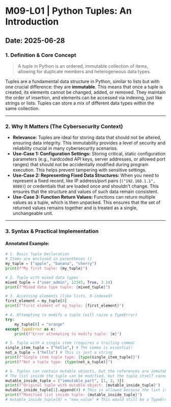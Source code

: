 # M09-L01 | Python Tuples: An Introduction

**Date:** 2025-06-28
---
### 1. Definition & Core Concept
> A tuple in Python is an ordered, immutable collection of items, allowing for duplicate members and heterogeneous data types.

Tuples are a fundamental data structure in Python, similar to lists but with one crucial difference: they are **immutable**. This means that once a tuple is created, its elements cannot be changed, added, or removed. They maintain the order of insertion, and elements can be accessed via indexing, just like strings or lists. Tuples can store a mix of different data types within the same collection.

---
### 2. Why It Matters (The Cybersecurity Context)
* **Relevance:** Tuples are ideal for storing data that should not be altered, ensuring data integrity. This immutability provides a level of security and reliability crucial in many cybersecurity scenarios.
* **Use-Case 1: Configuration Settings:** Storing critical, static configuration parameters (e.g., hardcoded API keys, server addresses, or allowed port ranges) that should not be accidentally modified during program execution. This helps prevent tampering with sensitive settings.
* **Use-Case 2: Representing Fixed Data Structures:** When you need to represent a fixed record, like IP address/port pairs (`("192.168.1.1", 8080)`) or credentials that are loaded once and shouldn't change. This ensures that the structure and values of such data remain consistent.
* **Use-Case 3: Function Return Values:** Functions can return multiple values as a tuple, which is then unpacked. This ensures that the set of returned values remains together and is treated as a single, unchangeable unit.

---
### 3. Syntax & Practical Implementation
#### Annotated Example:
```python
# 1. Basic Tuple Declaration
# Items are enclosed in parentheses ()
my_tuple = ("apple", "banana", "cherry")
print(f"My first tuple: {my_tuple}")

# 2. Tuple with mixed data types
mixed_tuple = ("user_admin", 12345, True, 3.14)
print(f"Mixed data type tuple: {mixed_tuple}")

# 3. Accessing elements (like lists, 0-indexed)
first_element = my_tuple[0]
print(f"First element of my_tuple: {first_element}")

# 4. Attempting to modify a tuple (will raise a TypeError)
try:
    my_tuple[0] = "orange"
except TypeError as e:
    print(f"Error attempting to modify tuple: {e}")

# 5. Tuple with a single item (requires a trailing comma)
single_item_tuple = ("hello",) # The comma is essential!
not_a_tuple = ("hello") # This is just a string
print(f"Single item tuple type: {type(single_item_tuple)}")
print(f"Not a tuple type: {type(not_a_tuple)}")

# 6. Tuples can contain mutable objects, but the references are immutable
# The list inside the tuple can be modified, but the tuple itself cannot be reassigned
mutable_inside_tuple = ("immutable_part", [1, 2, 3])
print(f"Original tuple with mutable object: {mutable_inside_tuple}")
mutable_inside_tuple[1].append(4) # This is allowed because the list itself is mutable
print(f"Modified list inside tuple: {mutable_inside_tuple}")
# mutable_inside_tuple[0] = "new_value" # This would still be a TypeError